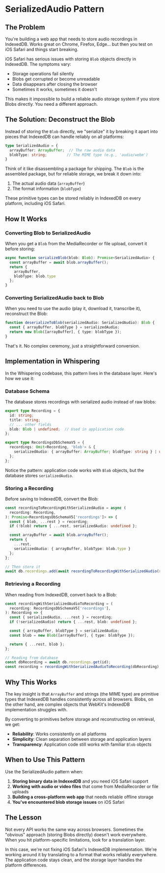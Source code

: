 # SerializedAudio Pattern

## The Problem

You're building a web app that needs to store audio recordings in IndexedDB. Works great on Chrome, Firefox, Edge... but then you test on iOS Safari and things start breaking.

iOS Safari has serious issues with storing `Blob` objects directly in IndexedDB. The symptoms vary:
- Storage operations fail silently
- Blobs get corrupted or become unreadable
- Data disappears after closing the browser
- Sometimes it works, sometimes it doesn't

This makes it impossible to build a reliable audio storage system if you store Blobs directly. You need a different approach.

## The Solution: Deconstruct the Blob

Instead of storing the `Blob` directly, we "serialize" it by breaking it apart into pieces that IndexedDB can handle reliably on all platforms:

```typescript
type SerializedAudio = {
  arrayBuffer: ArrayBuffer;  // The raw audio data
  blobType: string;         // The MIME type (e.g., 'audio/webm')
}
```

Think of it like disassembling a package for shipping. The `Blob` is the assembled package, but for reliable storage, we break it down into:
1. The actual audio data (`arrayBuffer`)
2. The format information (`blobType`)

These primitive types can be stored reliably in IndexedDB on every platform, including iOS Safari.

## How It Works

### Converting Blob to SerializedAudio

When you get a `Blob` from the MediaRecorder or file upload, convert it before storing:

```typescript
async function serializeBlob(blob: Blob): Promise<SerializedAudio> {
  const arrayBuffer = await blob.arrayBuffer();
  return {
    arrayBuffer,
    blobType: blob.type
  };
}
```

### Converting SerializedAudio back to Blob

When you need to use the audio (play it, download it, transcribe it), reconstruct the Blob:

```typescript
function deserializeToBlob(serializedAudio: SerializedAudio): Blob {
  const { arrayBuffer, blobType } = serializedAudio;
  return new Blob([arrayBuffer], { type: blobType });
}
```

That's it. No complex ceremony, just a straightforward conversion.

## Implementation in Whispering

In the Whispering codebase, this pattern lives in the database layer. Here's how we use it:

### Database Schema

The database stores recordings with serialized audio instead of raw blobs:

```typescript
export type Recording = {
  id: string;
  title: string;
  // ... other fields
  blob: Blob | undefined;  // Used in application code
};

export type RecordingsDbSchemaV5 = {
  recordings: Omit<Recording, 'blob'> & {
    serializedAudio: { arrayBuffer: ArrayBuffer; blobType: string } | undefined;
  };
};
```

Notice the pattern: application code works with `Blob` objects, but the database stores `serializedAudio`.

### Storing a Recording

Before saving to IndexedDB, convert the Blob:

```typescript
const recordingToRecordingWithSerializedAudio = async (
  recording: Recording,
): Promise<RecordingsDbSchemaV5['recordings']> => {
  const { blob, ...rest } = recording;
  if (!blob) return { ...rest, serializedAudio: undefined };

  const arrayBuffer = await blob.arrayBuffer();
  return {
    ...rest,
    serializedAudio: { arrayBuffer, blobType: blob.type }
  };
};

// Then store it
await db.recordings.add(await recordingToRecordingWithSerializedAudio(recording));
```

### Retrieving a Recording

When reading from IndexedDB, convert back to a Blob:

```typescript
const recordingWithSerializedAudioToRecording = (
  recording: RecordingsDbSchemaV5['recordings'],
): Recording => {
  const { serializedAudio, ...rest } = recording;
  if (!serializedAudio) return { ...rest, blob: undefined };

  const { arrayBuffer, blobType } = serializedAudio;
  const blob = new Blob([arrayBuffer], { type: blobType });

  return { ...rest, blob };
};

// Reading from database
const dbRecording = await db.recordings.get(id);
const recording = recordingWithSerializedAudioToRecording(dbRecording);
```

## Why This Works

The key insight is that `ArrayBuffer` and strings (the MIME type) are primitive types that IndexedDB handles consistently across all browsers. Blobs, on the other hand, are complex objects that WebKit's IndexedDB implementation struggles with.

By converting to primitives before storage and reconstructing on retrieval, we get:
- **Reliability**: Works consistently on all platforms
- **Simplicity**: Clean separation between storage and application layers
- **Transparency**: Application code still works with familiar `Blob` objects

## When to Use This Pattern

Use the SerializedAudio pattern when:

1. **Storing binary data in IndexedDB** and you need iOS Safari support
2. **Working with audio or video files** that come from MediaRecorder or file uploads
3. **Building a cross-platform web app** that needs reliable offline storage
4. **You've encountered blob storage issues** on iOS Safari

## The Lesson

Not every API works the same way across browsers. Sometimes the "obvious" approach (storing Blobs directly) doesn't work everywhere. When you hit platform-specific limitations, look for a translation layer.

In this case, we're not fixing iOS Safari's IndexedDB implementation. We're working around it by translating to a format that works reliably everywhere. The application code stays clean, and the storage layer handles the platform differences.
